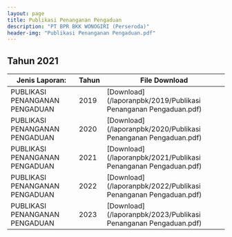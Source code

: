 ```yaml
---
layout: page
title: Publikasi Penanganan Pengaduan
description: "PT BPR BKK WONOGIRI (Perseroda)"
header-img: "Publikasi Penanganan Pengaduan.pdf"
---
```

## Tahun 2021

| Jenis Laporan:                            | Tahun             | File Download |
------------------------------------------- | ----------------- | ------------- |
PUBLIKASI PENANGANAN PENGADUAN      		| 2019  			| [Download](/laporanpbk/2019/Publikasi Penanganan Pengaduan.pdf)
PUBLIKASI PENANGANAN PENGADUAN      		| 2020  			| [Download](/laporanpbk/2020/Publikasi Penanganan Pengaduan.pdf)
PUBLIKASI PENANGANAN PENGADUAN      		| 2021  			| [Download](/laporanpbk/2021/Publikasi Penanganan Pengaduan.pdf)
PUBLIKASI PENANGANAN PENGADUAN      		| 2022  			| [Download](/laporanpbk/2022/Publikasi Penanganan Pengaduan.pdf)
PUBLIKASI PENANGANAN PENGADUAN      		| 2023  			| [Download](/laporanpbk/2023/Publikasi Penanganan Pengaduan.pdf)